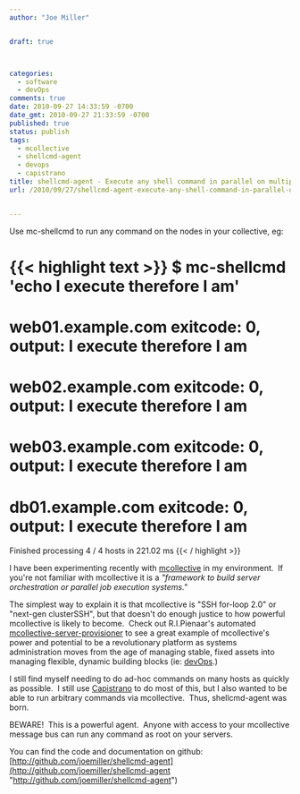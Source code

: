 ```yaml
---
author: "Joe Miller"


draft: true



categories:
  - software
  - devOps
comments: true
date: 2010-09-27 14:33:59 -0700
date_gmt: 2010-09-27 21:33:59 -0700
published: true
status: publish
tags:
  - mcollective
  - shellcmd-agent
  - devops
  - capistrano
title: shellcmd-agent - Execute any shell command in parallel on multiple machines with mcollective
url: /2010/09/27/shellcmd-agent-execute-any-shell-command-in-parallel-on-multiple-machines-with-mcollective/


---
```


Use mc-shellcmd to run any command on the nodes in your collective, eg:

<!--more-->

{{< highlight text >}}
$ mc-shellcmd 'echo I execute therefore I am'
===============================================================
web01.example.com exitcode: 0, output:
I execute therefore I am
===============================================================
web02.example.com exitcode: 0, output:
I execute therefore I am
===============================================================
web03.example.com exitcode: 0, output:
I execute therefore I am
===============================================================
db01.example.com exitcode: 0, output:
I execute therefore I am
===============================================================


Finished processing 4 / 4 hosts in 221.02 ms
{{< / highlight >}}

I have been experimenting recently with [mcollective](http://marionette-collective.org/) in my environment.  If you're not familiar with mcollective it is a _"framework to build server orchestration or parallel job execution systems."_

The simplest way to explain it is that mcollective is "SSH for-loop 2.0" or "next-gen clusterSSH", but that doesn't do enough justice to how powerful mcollective is likely to become.  Check out R.I.Pienaar's automated [mcollective-server-provisioner](http://github.com/ripienaar/mcollective-server-provisioner "mcollective-server-provisioner") to see a great example of mcollective's power and potential to be a revolutionary platform as systems administration moves from the age of managing stable, fixed assets into managing flexible, dynamic building blocks (ie: [devOps](http://www.jedi.be/blog/2010/02/12/what-is-this-devops-thing-anyway/ "devOps").)

I still find myself needing to do ad-hoc commands on many hosts as quickly as possible.  I still use [Capistrano](http://www.capistranorb.com/ "Capistrano") to do most of this, but I also wanted to be able to run arbitrary commands via mcollective.  Thus, shellcmd-agent was born.

BEWARE!  This is a powerful agent.  Anyone with access to your mcollective message bus can run any command as root on your servers.

You can find the code and documentation on github: [http://github.com/joemiller/shellcmd-agent](http://github.com/joemiller/shellcmd-agent "http://github.com/joemiller/shellcmd-agent")
